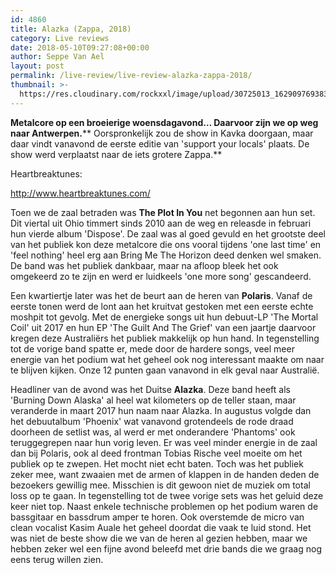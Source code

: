 ```yaml
---
id: 4860
title: Alazka (Zappa, 2018)
category: Live reviews
date: 2018-05-10T09:27:08+00:00
author: Seppe Van Ael
layout: post
permalink: /live-review/live-review-alazka-zappa-2018/
thumbnail: >-
  https://res.cloudinary.com/rockxxl/image/upload/30725013_1629097693838052_3849223983294760002_n.jpg
---
```

**Metalcore op een broeierige woensdagavond&#8230; Daarvoor zijn we op weg naar Antwerpen.**** Oorspronkelijk zou de show in Kavka doorgaan, maar daar vindt vanavond de eerste editie van 'support your locals' plaats. De show werd verplaatst naar de iets grotere Zappa.**

Heartbreaktunes:

http://www.heartbreaktunes.com/

Toen we de zaal betraden was **The Plot In You** net begonnen aan hun set. Dit viertal uit Ohio timmert sinds 2010 aan de weg en releasde in februari hun vierde album 'Dispose'. De zaal was al goed gevuld en het grootste deel van het publiek kon deze metalcore die ons vooral tijdens 'one last time' en 'feel nothing' heel erg aan Bring Me The Horizon deed denken wel smaken. De band was het publiek dankbaar, maar na afloop bleek het ook omgekeerd zo te zijn en werd er luidkeels 'one more song' gescandeerd.

Een kwartiertje later was het de beurt aan de heren van **Polaris**. Vanaf de eerste tonen werd de lont aan het kruitvat gestoken met een eerste echte moshpit tot gevolg. Met de energieke songs uit hun debuut-LP 'The Mortal Coil' uit 2017 en hun EP 'The Guilt And The Grief' van een jaartje daarvoor kregen deze Australiërs het publiek makkelijk op hun hand. In tegenstelling tot de vorige band spatte er, mede door de hardere songs, veel meer energie van het podium wat het geheel ook nog interessant maakte om naar te blijven kijken. Onze 12 punten gaan vanavond in elk geval naar Australië.

Headliner van de avond was het Duitse **Alazka**. Deze band heeft als 'Burning Down Alaska' al heel wat kilometers op de teller staan, maar veranderde in maart 2017 hun naam naar Alazka. In augustus volgde dan het debuutalbum 'Phoenix' wat vanavond grotendeels de rode draad doorheen de setlist was, al werd er met onderandere 'Phantoms' ook teruggegrepen naar hun vorig leven. Er was veel minder energie in de zaal dan bij Polaris, ook al deed frontman Tobias Rische veel moeite om het publiek op te zwepen. Het mocht niet echt baten. Toch was het publiek zeker mee, want zwaaien met de armen of klappen in de handen deden de bezoekers gewillig mee. Misschien is dit gewoon niet de muziek om total loss op te gaan. In tegenstelling tot de twee vorige sets was het geluid deze keer niet top. Naast enkele technische problemen op het podium waren de bassgitaar en bassdrum amper te horen. Ook overstemde de micro van clean vocalist Kasim Auale het geheel doordat die vaak te luid stond. Het was niet de beste show die we van de heren al gezien hebben, maar we hebben zeker wel een fijne avond beleefd met drie bands die we graag nog eens terug willen zien.